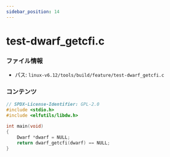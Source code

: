```yaml
---
sidebar_position: 14
---
```

# test-dwarf_getcfi.c

### ファイル情報

- パス: `linux-v6.12/tools/build/feature/test-dwarf_getcfi.c`

### コンテンツ

```c
// SPDX-License-Identifier: GPL-2.0
#include <stdio.h>
#include <elfutils/libdw.h>

int main(void)
{
	Dwarf *dwarf = NULL;
	return dwarf_getcfi(dwarf) == NULL;
}

```
